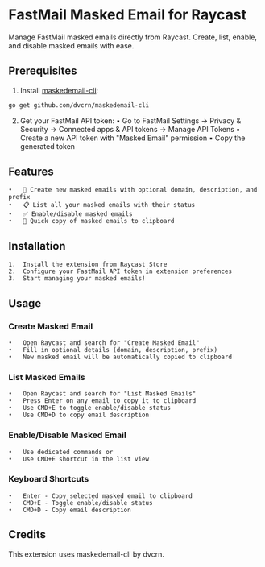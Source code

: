 # FastMail Masked Email for Raycast

Manage FastMail masked emails directly from Raycast. Create, list, enable, and disable masked emails with ease.

## Prerequisites

1. Install [maskedemail-cli](https://github.com/dvcrn/maskedemail-cli):
```bash
go get github.com/dvcrn/maskedemail-cli
```
2. Get your FastMail API token:
	▪	Go to FastMail Settings → Privacy & Security → Connected apps & API tokens → Manage API Tokens
	▪	Create a new API token with "Masked Email" permission
	▪	Copy the generated token

## Features
	•	📧 Create new masked emails with optional domain, description, and prefix
	•	📋 List all your masked emails with their status
	•	✅ Enable/disable masked emails
	•	📎 Quick copy of masked emails to clipboard

## Installation
	1.	Install the extension from Raycast Store
	2.	Configure your FastMail API token in extension preferences
	3.	Start managing your masked emails!

## Usage
### Create Masked Email
	•	Open Raycast and search for "Create Masked Email"
	•	Fill in optional details (domain, description, prefix)
	•	New masked email will be automatically copied to clipboard
### List Masked Emails
	•	Open Raycast and search for "List Masked Emails"
	•	Press Enter on any email to copy it to clipboard
	•	Use CMD+E to toggle enable/disable status
	•	Use CMD+D to copy email description
### Enable/Disable Masked Email
	•	Use dedicated commands or
	•	Use CMD+E shortcut in the list view
### Keyboard Shortcuts
	•	Enter - Copy selected masked email to clipboard
	•	CMD+E - Toggle enable/disable status
	•	CMD+D - Copy email description

## Credits
This extension uses maskedemail-cli by dvcrn.
